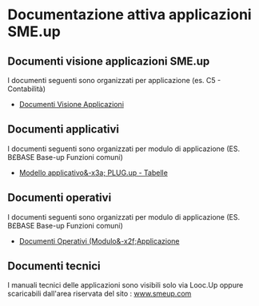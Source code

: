 # Documentazione attiva applicazioni SME.up
## Documenti visione applicazioni SME.up
I documenti seguenti sono organizzati per applicazione (es. C5 - Contabilità)
- [Documenti Visione Applicazioni](Sorgenti/MB/DOC/A£PLUG_DV)
## Documenti applicativi
I documenti seguenti sono organizzati per modulo di applicazione (ES. B£BASE  Base-up Funzioni comuni)
- [Modello applicativo&-x3a; PLUG.up - Tabelle](Sorgenti/MB/DOC/A£PLUG_DA)
## Documenti operativi
I documenti seguenti sono organizzati per modulo di applicazione (ES. B£BASE  Base-up Funzioni comuni)
- [Documenti Operativi (Modulo&-x2f;Applicazione](Sorgenti/MB/DOC/A£PLUG_DO)
## Documenti tecnici
I manuali tecnici delle applicazioni sono visibili solo via Looc.Up oppure scaricabili dall'area riservata del sito :  www.smeup.com
